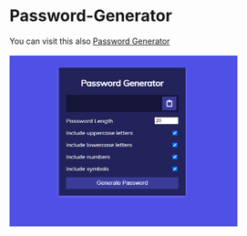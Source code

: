 # Password-Generator
You can visit this also <a href="https://flipicart.netlify.app">Password Generator</a>
<br><br>
<img src="https://github.com/Prabhatsir31/Password-Generator/blob/main/image.png" height="300" width="400">

